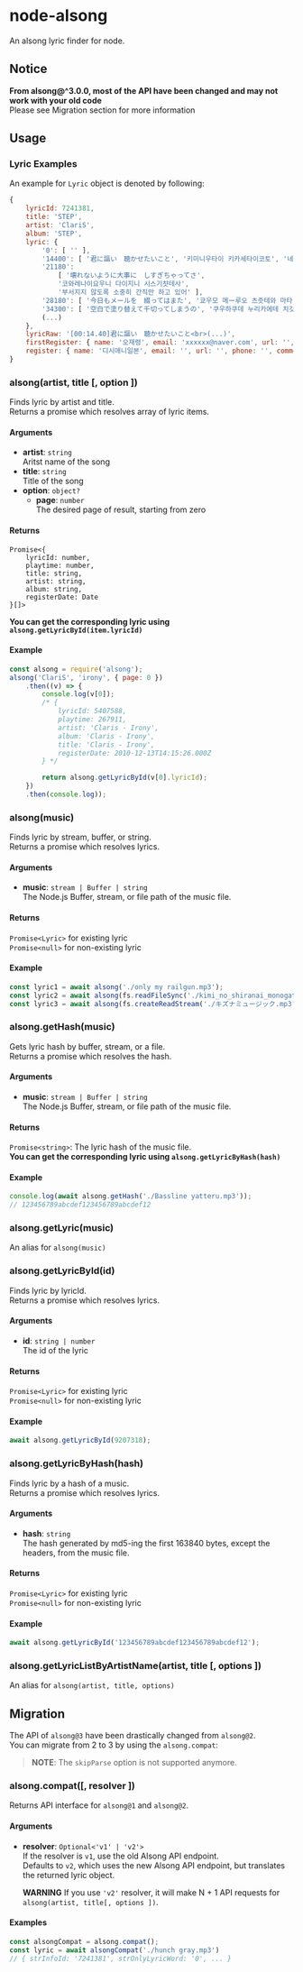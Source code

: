 # node-alsong
An alsong lyric finder for node.

## Notice
**From alsong@^3.0.0, most of the API have been changed and may not work with your old code**  
Please see Migration section for more information

## Usage
### Lyric Examples
An example for `Lyric` object is denoted by following:
```js
{
	lyricId: 7241381,
	title: 'STEP',
	artist: 'ClariS',
	album: 'STEP',
	lyric: {
		'0': [ '' ],
		'14400': [ '君に謳い　聴かせたいこと', '키미니우타이 키카세타이코토', '네게 간절하게 들려주고 싶은 말' ],
		'21180':
			[ '壊れないように大事に　しすぎちゃってさ',
			'코와레나이요우니 다이지니 시스기챳테사',
			'부서지지 않도록 소중히 간직만 하고 있어' ],
		'28180': [ '今日もメールを　綴ってはまた', '쿄우모 메ー루오 츠즛테와 마타', '오늘도 메일을 쌓아두고서는 또' ],
		'34300': [ '空白で塗り替えて千切ってしまうの', '쿠우하쿠데 누리카에테 치깃테시마우노', '공백으로 다시 칠해 지워버려' ],
		(...)
	},
	lyricRaw: '[00:14.40]君に謳い　聴かせたいこと<br>(...)',
	firstRegister: { name: '오재령', email: 'xxxxxx@naver.com', url: '', phone: 'xxx-xxxx-xxxx', comment: '노래가사는 찾아 (...)' },
	register: { name: '디시애니일본', email: '', url: '', phone: '', comment: '' }
}
```

### alsong(artist, title [, option ])
Finds lyric by artist and title.  
Returns a promise which resolves array of lyric items.

#### Arguments
* **artist**: `string`  
  Aritst name of the song
* **title**: `string`  
  Title of the song
* **option**: `object?`  
  * **page**: `number`  
    The desired page of result, starting from zero

#### Returns
```
Promise<{
	lyricId: number,
	playtime: number,
	title: string,
	artist: string,
	album: string,
	registerDate: Date
}[]>
```  
**You can get the corresponding lyric using `alsong.getLyricById(item.lyricId)`**

#### Example
```js
const alsong = require('alsong');
alsong('ClariS', 'irony', { page: 0 })
	.then((v) => {
		console.log(v[0]);
		/* {
			lyricId: 5407588,
			playtime: 267911,
			artist: 'Claris - Irony',
			album: 'Claris - Irony',
			title: 'Claris - Irony',
			registerDate: 2010-12-13T14:15:26.000Z
		} */

		return alsong.getLyricById(v[0].lyricId);
	})
	.then(console.log));
```

### alsong(music)
Finds lyric by stream, buffer, or string.  
Returns a promise which resolves lyrics.

#### Arguments
* **music**: `stream | Buffer | string`  
  The Node.js Buffer, stream, or file path of the music file.

#### Returns
`Promise<Lyric>` for existing lyric  
`Promise<null>` for non-existing lyric

#### Example
```js
const lyric1 = await alsong('./only my railgun.mp3');
const lyric2 = await alsong(fs.readFileSync('./kimi_no_shiranai_monogatari.mp3'));
const lyric3 = await alsong(fs.createReadStream('./キズナミュージック.mp3'));
```

### alsong.getHash(music)
Gets lyric hash by buffer, stream, or a file.  
Returns a promise which resolves the hash.

#### Arguments
* **music**: `stream | Buffer | string`  
  The Node.js Buffer, stream, or file path of the music file.

#### Returns
`Promise<string>`: The lyric hash of the music file.  
**You can get the corresponding lyric using `alsong.getLyricByHash(hash)`**

#### Example
```js
console.log(await alsong.getHash('./Bassline yatteru.mp3'));
// 123456789abcdef123456789abcdef12
```

### alsong.getLyric(music)
An alias for `alsong(music)`

### alsong.getLyricById(id)
Finds lyric by lyricId.  
Returns a promise which resolves lyrics.

#### Arguments
* **id**: `string | number`  
  The id of the lyric

#### Returns
`Promise<Lyric>` for existing lyric  
`Promise<null>` for non-existing lyric

#### Example
```js
await alsong.getLyricById(9207318);
```

### alsong.getLyricByHash(hash)
Finds lyric by a hash of a music.  
Returns a promise which resolves lyrics.

#### Arguments
* **hash**: `string`  
  The hash generated by md5-ing the first 163840 bytes, except the headers, from the music file.

#### Returns
`Promise<Lyric>` for existing lyric  
`Promise<null>` for non-existing lyric

#### Example
```js
await alsong.getLyricById('123456789abcdef123456789abcdef12');
```

### alsong.getLyricListByArtistName(artist, title [, options ])
An alias for `alsong(artist, title, options)`

## Migration
The API of `alsong@3` have been drastically changed from `alsong@2`.  
You can migrate from 2 to 3 by using the `alsong.compat`:
> **NOTE**: The `skipParse` option is not supported anymore.

### alsong.compat([, resolver ])
Returns API interface for `alsong@1` and `alsong@2`.

#### Arguments
* **resolver**: `Optional<'v1' | 'v2'>`  
  If the resolver is `v1`, use the old Alsong API endpoint.  
  Defaults to `v2`, which uses the new Alsong API endpoint, but translates the returned lyric object.

  **WARNING** If you use `'v2'` resolver, it will make N + 1 API requests for `alsong(artist, title[, options ])`.

#### Examples
```js
const alsongCompat = alsong.compat();
const lyric = await alsongCompat('./hunch gray.mp3')
// { strInfoId: '7241381', strOnlyLyricWord: '0', ... }
```

